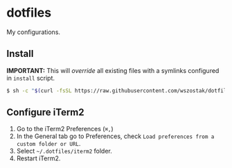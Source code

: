 # dotfiles

My configurations.

## Install

**IMPORTANT:** This will *override* all existing files with a symlinks configured in `install` script.

```bash
$ sh -c "$(curl -fsSL https://raw.githubusercontent.com/wszostak/dotfiles/master/install)"
```

## Configure iTerm2

1. Go to the iTerm2 Preferences (`⌘,`)
2. In the General tab go to Preferences, check `Load preferences from a custom folder or URL`.
3. Select `~/.dotfiles/iterm2` folder.
4. Restart iTerm2.
